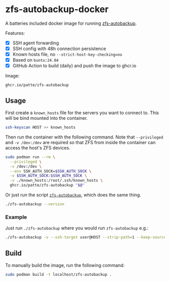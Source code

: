 # zfs-autobackup-docker

A batteries included docker image for running [zfs-autobackup](https://github.com/psy0rz/zfs_autobackup).

Features:
- [x] SSH agent forwarding
- [x] SSH config with 48h connection persistence
- [x] Known hosts file, no `--strict-host-key-checking=no`
- [x] Based on `buntu:24.04`
- [x] GitHub Action to build (daily) and push the image to ghcr.io

Image:
```
ghcr.io/patte/zfs-autobackup
```

## Usage

First create a `known_hosts` file for the servers you want to connect to. This will be bind mounted into the container.
```bash
ssh-keyscan HOST >> known_hosts
```

Then run the container with the following command. Note that `--privileged` and `-v /dev:/dev` are required so that ZFS from inside the container can access the host's ZFS devices.
```bash
sudo podman run --rm \
  --privileged \
  -v /dev:/dev \
  --env SSH_AUTH_SOCK=$SSH_AUTH_SOCK \
  -v $SSH_AUTH_SOCK:$SSH_AUTH_SOCK \
  -v ./known_hosts:/root/.ssh/known_hosts \
  ghcr.io/patte/zfs-autobackup "$@"
```

Or just run the script [`zfs-autobackup`](./zfs-autobackup), which does the same thing.
```bash
./zfs-autobackup --version
```

### Example
Just run `./zfs-autobackup` where you would run `zfs-autobackup` e.g.:
```bash
./zfs-autobackup -v --ssh-target user@HOST --strip-path=1 --keep-source=10 --keep-target=10 HOST backupPool
```

## Build
To manually build the image, run the following command:
```bash
sudo podman build -t localhost/zfs-autobackup .
```